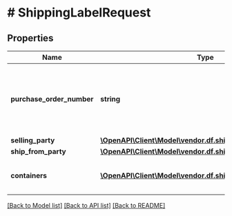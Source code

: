 # # ShippingLabelRequest

## Properties

Name | Type | Description | Notes
------------ | ------------- | ------------- | -------------
**purchase_order_number** | **string** | Purchase order number of the order for which to create a shipping label. |
**selling_party** | [**\OpenAPI\Client\Model\vendor.df.shipping\PartyIdentification**](PartyIdentification.md) |  |
**ship_from_party** | [**\OpenAPI\Client\Model\vendor.df.shipping\PartyIdentification**](PartyIdentification.md) |  |
**containers** | [**\OpenAPI\Client\Model\vendor.df.shipping\Container[]**](Container.md) | A list of the packages in this shipment. | [optional]

[[Back to Model list]](../../README.md#models) [[Back to API list]](../../README.md#endpoints) [[Back to README]](../../README.md)

